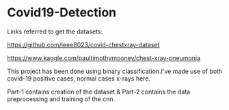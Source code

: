 # Covid19-Detection
Links referred to get the datasets:

https://github.com/ieee8023/covid-chestxray-dataset

https://www.kaggle.com/paultimothymooney/chest-xray-pneumonia

This project has been done using binary classification.I've made use of both covid-19 positive cases, normal cases x-rays here.

Part-1 contains creation of the dataset & Part-2 contains the data preprocessing and training of the cnn.
